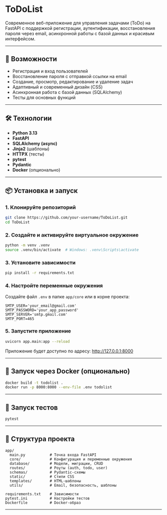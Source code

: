 # ToDoList

Современное веб-приложение для управления задачами (ToDo) на FastAPI с поддержкой регистрации, аутентификации, восстановления пароля через email, асинхронной работы с базой данных и красивым интерфейсом.

---

## 🚀 Возможности
- Регистрация и вход пользователей
- Восстановление пароля с отправкой ссылки на email
- Создание, просмотр, редактирование и удаление задач
- Адаптивный и современный дизайн (CSS)
- Асинхронная работа с базой данных (SQLAlchemy)
- Тесты для основных функций

---

## 🛠️ Технологии
- **Python 3.13**
- **FastAPI**
- **SQLAlchemy (async)**
- **Jinja2** (шаблоны)
- **HTTPX** (тесты)
- **pytest**
- **Pydantic**
- **Docker** (опционально)

---

## 📦 Установка и запуск

### 1. Клонируйте репозиторий
```bash
git clone https://github.com/your-username/ToDoList.git
cd ToDoList
```

### 2. Создайте и активируйте виртуальное окружение
```bash
python -m venv .venv
source .venv/bin/activate  # Windows: .venv\Scripts\activate
```

### 3. Установите зависимости
```bash
pip install -r requirements.txt
```

### 4. Настройте переменные окружения
Создайте файл `.env` в папке `app/core` или в корне проекта:
```env
SMTP_USER='your_email@gmail.com'
SMTP_PASSWORD='your_app_password'
SMTP_SERVER='smtp.gmail.com'
SMTP_PORT=465
```

### 5. Запустите приложение
```bash
uvicorn app.main:app --reload
```

Приложение будет доступно по адресу: http://127.0.0.1:8000

---

## 🐳 Запуск через Docker (опционально)
```bash
docker build -t todolist .
docker run -p 8000:8000 --env-file .env todolist
```

---

## 🧪 Запуск тестов
```bash
pytest
```

---

## 📁 Структура проекта
```
app/
  main.py           # Точка входа FastAPI
  core/             # Конфигурация и переменные окружения
  database/         # Модели, миграции, CRUD
  routes/           # Роуты (auth, todo, user)
  schemas/          # Pydantic-схемы
  static/           # Стили CSS
  templates/        # HTML-шаблоны
  utils/            # Email, безопасность, шаблоны

requirements.txt    # Зависимости
pytest.ini          # Настройки тестов
Dockerfile          # Docker-образ
```

---

